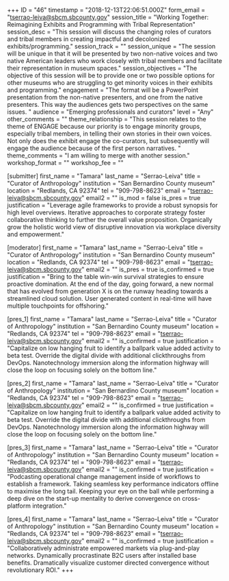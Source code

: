 +++
ID = "46"
timestamp = "2018-12-13T22:06:51.000Z"
form_email = "tserrao-leiva@sbcm.sbcounty.gov"
session_title = "Working Together: Reimagining Exhibits and Programming with Tribal Representation"
session_desc = "This session will discuss the changing roles of curators and tribal members in creating impactful and decolonized exhibits/programming."
session_track = ""
session_unique = "The session will be unique in that it will be presented by two non-native voices and two native American leaders who work closely with tribal members and facilitate their representation in museum spaces."
session_objectives = "The objective of this session will be to provide one or two possible options for other museums who are struggling to get minority voices in their exhibits and programming."
engagement = "The format will be a PowerPoint presentation from the non-native presenters, and one from the native presenters. This way the audiences gets two perspectives on the same issues. "
audience = "Emerging professionals and curators"
level = "Any"
other_comments = ""
theme_relationship = "This session relates to the theme of ENGAGE because our priority is to engage minority groups, especially tribal members, in telling their own stories in their own voices. Not only does the exhibit engage the co-curators, but subsequently will engage the audience because of the first person narratives. "
theme_comments = "I am willing to merge with another session."
workshop_format = ""
workshop_fee = ""

[submitter]
first_name = "Tamara"
last_name = "Serrao-Leiva"
title = "Curator of Anthropology"
institution = "San Bernardino County museum"
location = "Redlands, CA 92374"
tel = "909-798-8623"
email = "tserrao-leiva@sbcm.sbcounty.gov"
email2 = ""
is_mod = false
is_pres = true
justification = "Leverage agile frameworks to provide a robust synopsis for high level overviews. Iterative approaches to corporate strategy foster collaborative thinking to further the overall value proposition. Organically grow the holistic world view of disruptive innovation via workplace diversity and empowerment."

[moderator]
first_name = "Tamara"
last_name = "Serrao-Leiva"
title = "Curator of Anthropology"
institution = "San Bernardino County museum"
location = "Redlands, CA 92374"
tel = "909-798-8623"
email = "tserrao-leiva@sbcm.sbcounty.gov"
email2 = ""
is_pres = true
is_confirmed = true
justification = "Bring to the table win-win survival strategies to ensure proactive domination. At the end of the day, going forward, a new normal that has evolved from generation X is on the runway heading towards a streamlined cloud solution. User generated content in real-time will have multiple touchpoints for offshoring."

[pres_1]
first_name = "Tamara"
last_name = "Serrao-Leiva"
title = "Curator of Anthropology"
institution = "San Bernardino County museum"
location = "Redlands, CA 92374"
tel = "909-798-8623"
email = "tserrao-leiva@sbcm.sbcounty.gov"
email2 = ""
is_confirmed = true
justification = "Capitalize on low hanging fruit to identify a ballpark value added activity to beta test. Override the digital divide with additional clickthroughs from DevOps. Nanotechnology immersion along the information highway will close the loop on focusing solely on the bottom line."

[pres_2]
first_name = "Tamara"
last_name = "Serrao-Leiva"
title = "Curator of Anthropology"
institution = "San Bernardino County museum"
location = "Redlands, CA 92374"
tel = "909-798-8623"
email = "tserrao-leiva@sbcm.sbcounty.gov"
email2 = ""
is_confirmed = true
justification = "Capitalize on low hanging fruit to identify a ballpark value added activity to beta test. Override the digital divide with additional clickthroughs from DevOps. Nanotechnology immersion along the information highway will close the loop on focusing solely on the bottom line."

[pres_3]
first_name = "Tamara"
last_name = "Serrao-Leiva"
title = "Curator of Anthropology"
institution = "San Bernardino County museum"
location = "Redlands, CA 92374"
tel = "909-798-8623"
email = "tserrao-leiva@sbcm.sbcounty.gov"
email2 = ""
is_confirmed = true
justification = "Podcasting operational change management inside of workflows to establish a framework. Taking seamless key performance indicators offline to maximise the long tail. Keeping your eye on the ball while performing a deep dive on the start-up mentality to derive convergence on cross-platform integration."

[pres_4]
first_name = "Tamara"
last_name = "Serrao-Leiva"
title = "Curator of Anthropology"
institution = "San Bernardino County museum"
location = "Redlands, CA 92374"
tel = "909-798-8623"
email = "tserrao-leiva@sbcm.sbcounty.gov"
email2 = ""
is_confirmed = true
justification = "Collaboratively administrate empowered markets via plug-and-play networks. Dynamically procrastinate B2C users after installed base benefits. Dramatically visualize customer directed convergence without revolutionary ROI."
+++
